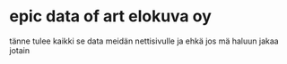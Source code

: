 # epic data of art elokuva oy
tänne tulee kaikki se data meidän nettisivulle ja ehkä jos mä haluun jakaa jotain
